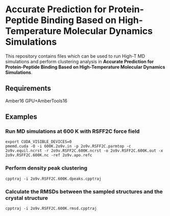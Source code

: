 # Accurate Prediction for Protein-Peptide Binding Based on High-Temperature Molecular Dynamics Simulations

This repository contains files which can be used to run High-T MD simulations and perform clustering analysis in **Accurate Prediction for Protein-Peptide Binding Based on High-Temperature Molecular Dynamics Simulations**.

## Requirements
Amber16 GPU+AmberTools16

## Examples
### Run MD simulations at 600 K with RSFF2C force field
```
export CUDA_VISIBLE_DEVICES=0
pmemd.cuda -O -i 600K.2o9v.in -p 2o9v.RSFF2C.parmtop -c 2o9v.equil.ncrst -r 2o9v.RSFF2C.600K.ncrst -o 2o9v.RSFF2C.600K.out -x 2o9v.RSFF2C.600K.nc -ref 2o9v.apo.refc
```

### Perform density peak clustering
```
cpptraj -i 2o9v.RSFF2C.600K.dpeaks.cpptraj
```

### Calculate the RMSDs between the sampled structures and the crystal structure
```
cpptraj -i 2o9v.RSFF2C.600K.rmsd.cpptraj
```
